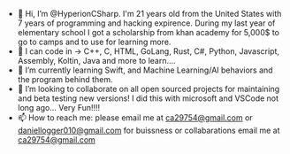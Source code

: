 - 👋 Hi, I’m @HyperionCSharp. I'm 21 years old from the United States with 7 years of programming and hacking expirence. During my last year of elementary school I got a scholarship from khan academy for 5,000$ to go to camps and to use for learning more.
- 👀 I can code in -> C++, C, HTML, GoLang, Rust, C#, Python, Javascript, Assembly, Koltin, Java and more to learn....
- 🌱 I’m currently learning Swift, and Machine Learning/AI behaviors and the program behind them.
- 💞️ I’m looking to collaborate on all open sourced projects for maintaining and beta testing new versions! I did this with microsoft and VSCode not long ago... Very Fun!!!!
- 📫 How to reach me: please email me at ca29754@gmail.com or daniellogger010@gmail.com for buissness or collabarations email me at ca29754@gmail.com

<!---
HyperionCSharp/HyperionCSharp is a ✨ special ✨ repository because its `README.md` (this file) appears on your GitHub profile.
You can click the Preview link to take a look at your changes.
--->
